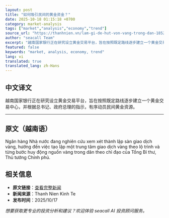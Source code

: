 ```yaml
---
layout: post
title: "如何吸引民间的黄金资金？"
date: 2025-10-18 01:15:18 +0700
category: market-analysis
tags: ["market","analysis","economy","trend"]
source_url: "https://thanhnien.vn/lam-gi-de-hut-von-vang-trong-dan-18525101721350279.htm"
author: "seacall Team"
excerpt: "越南国家银行正在研究设立黄金交易平台，旨在按照既定路线逐步建立一个黄金交易中心，并根据总书记、政府总理的指示，有序动员民间黄金资源。..."
featured: false
keywords: "market, analysis, economy, trend"
lang: vi
translated: true
translated_lang: zh-Hans
---
```


## 中文译文

越南国家银行正在研究设立黄金交易平台，旨在按照既定路线逐步建立一个黄金交易中心，并根据总书记、政府总理的指示，有序动员民间黄金资源。

---

## 原文（越南语）

Ng&acirc;n h&agrave;ng Nh&agrave; nước đang nghi&ecirc;n cứu xem x&eacute;t th&agrave;nh lập s&agrave;n giao dịch v&agrave;ng, hướng đến việc tạo lập một trung t&acirc;m giao dịch v&agrave;ng theo lộ tr&igrave;nh v&agrave; từng bước huy động nguồn v&agrave;ng trong d&acirc;n theo chỉ đạo của Tổng B&iacute; thư, Thủ tướng Ch&iacute;nh phủ.

## 相关信息

- **原文链接**：[查看完整新闻](https://thanhnien.vn/lam-gi-de-hut-von-vang-trong-dan-18525101721350279.htm)
- **新闻来源**：Thanh Nien Kinh Te
- **发布时间**：2025/10/17

*想要获取更专业的投资分析和建议？欢迎体验 seacall AI 投资顾问服务。*